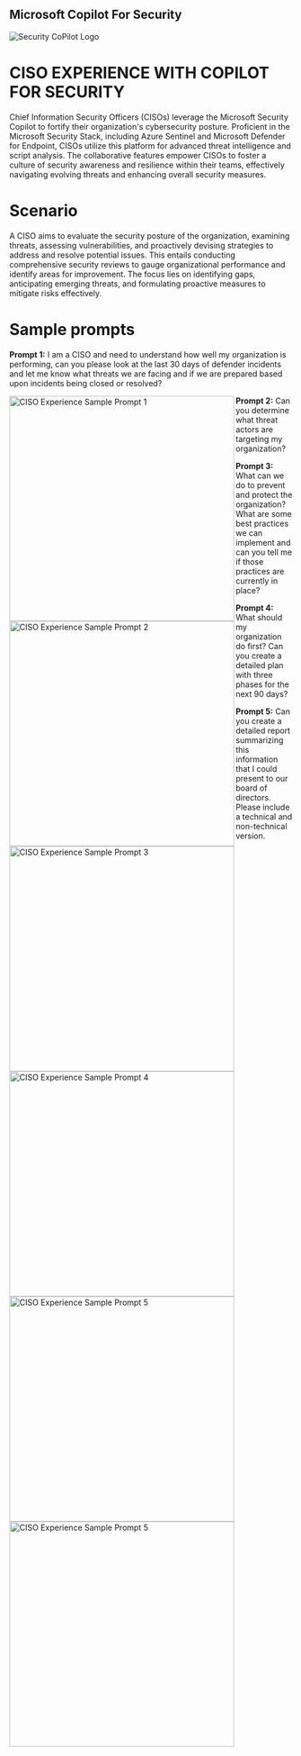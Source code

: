 ## Microsoft Copilot For Security 
![Security CoPilot Logo](https://github.com/Azure/Copilot-For-Security/blob/main/Images/ic_fluent_copilot_64_64%402x.png)

# CISO EXPERIENCE WITH COPILOT FOR SECURITY 

Chief Information Security Officers (CISOs) leverage the Microsoft Security Copilot to fortify their organization's cybersecurity posture. Proficient in the Microsoft Security Stack, including Azure Sentinel and Microsoft Defender for Endpoint, CISOs utilize this platform for advanced threat intelligence and script analysis. The collaborative features empower CISOs to foster a culture of security awareness and resilience within their teams, effectively navigating evolving threats and enhancing overall security measures.

# Scenario
A CISO aims to evaluate the security posture of the organization, examining threats, assessing vulnerabilities, and proactively devising strategies to address and resolve potential issues. This entails conducting comprehensive security reviews to gauge organizational performance and identify areas for improvement. The focus lies on identifying gaps, anticipating emerging threats, and formulating proactive measures to mitigate risks effectively.

# Sample prompts
**Prompt 1:** I am a CISO and need to understand how well my organization is performing, can you please look at the last 30 days of defender incidents and let me know what threats we are facing and if we are prepared based upon incidents being closed or resolved?

<img src="https://github.com/Azure/Copilot-For-Security/raw/main/Sample%20Prompts/Ciso%20Experience%20Sample%20Prompts/Prompt%20pics/ciso%20Pic%20prompt%201.png" alt="CISO Experience Sample Prompt 1" width="400" align="left">

**Prompt 2:** Can you determine what threat actors are targeting my organization?

<img src="https://github.com/Azure/Copilot-For-Security/raw/main/Sample%20Prompts/Ciso%20Experience%20Sample%20Prompts/Prompt%20pics/Ciso%20pic%20prompt%202.png" alt="CISO Experience Sample Prompt 2" width="400" align="left">

**Prompt 3:** What can we do to prevent and protect the organization? What are some best practices we can implement and can you tell me if those practices are currently in place?

<img src="https://github.com/Azure/Copilot-For-Security/raw/main/Sample%20Prompts/Ciso%20Experience%20Sample%20Prompts/Prompt%20pics/Ciso%20Pic%20prompt%203.png" alt="CISO Experience Sample Prompt 3" width="400" align="left">

**Prompt 4:** What should my organization do first? Can you create a detailed plan with three phases for the next 90 days?

<img src="https://github.com/Azure/Copilot-For-Security/raw/main/Sample%20Prompts/Ciso%20Experience%20Sample%20Prompts/Prompt%20pics/ciso%20Pic%20prompt%204.png" alt="CISO Experience Sample Prompt 4" width="400" align="left">

**Prompt 5:** Can you create a detailed report summarizing this information that I could present to our board of directors. Please include a technical and non-technical version.

<img src="https://github.com/Azure/Copilot-For-Security/raw/main/Sample%20Prompts/Ciso%20Experience%20Sample%20Prompts/Prompt%20pics/ciso%20Pic%20prompt%205.png" alt="CISO Experience Sample Prompt 5" width="400" align="left">

<img src="https://github.com/Azure/Copilot-For-Security/raw/main/Sample%20Prompts/Ciso%20Experience%20Sample%20Prompts/Prompt%20pics/ciso%20Pic%20prompt%205%20%202.png" alt="CISO Experience Sample Prompt 5" width="400" align="left">
